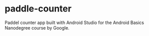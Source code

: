 # paddle-counter
Paddel counter app built with Android Studio for the Android Basics Nanodegree course by Google.
